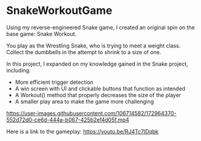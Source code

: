 # SnakeWorkoutGame

Using my reverse-engineered Snake game, I created an original spin on the base game: Snake Workout. 

You play as the Wrestling Snake, who is trying to meet a weight class. Collect the dumbbells in the attempt to shrink to a size of one.

 In this project, I expanded on my knowledge gained in the Snake project, including:
-  More efficient trigger detection
-  A win screen with UI and clickable buttons that function as intended
-  A Workout() method that properly decreases the size of the player
-  A smaller play area to make the game more challenging

https://user-images.githubusercontent.com/106714582/172964370-552d72d0-ce6d-444a-b067-425b2ef4d05f.mp4

Here is a link to the gameplay: https://youtu.be/RJ4Tc7IDqbk
